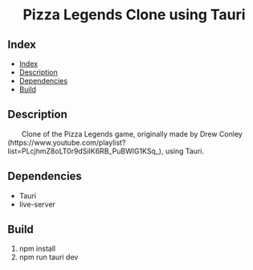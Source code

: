 <h1 align="center"> <b> Pizza Legends Clone using Tauri </b> </h1>

## Index

- [Index](#index)
- [Description](#description)
- [Dependencies](#dependencies)
- [Build](#build)
  
## Description
<p style="text-indent:2em">
    Clone of the Pizza Legends game, originally made by
    Drew Conley
    (https://www.youtube.com/playlist?list=PLcjhmZ8oLT0r9dSiIK6RB_PuBWlG1KSq_), using Tauri.
</p>

## Dependencies
* Tauri
* live-server

## Build
1. npm install
2. npm run tauri dev
